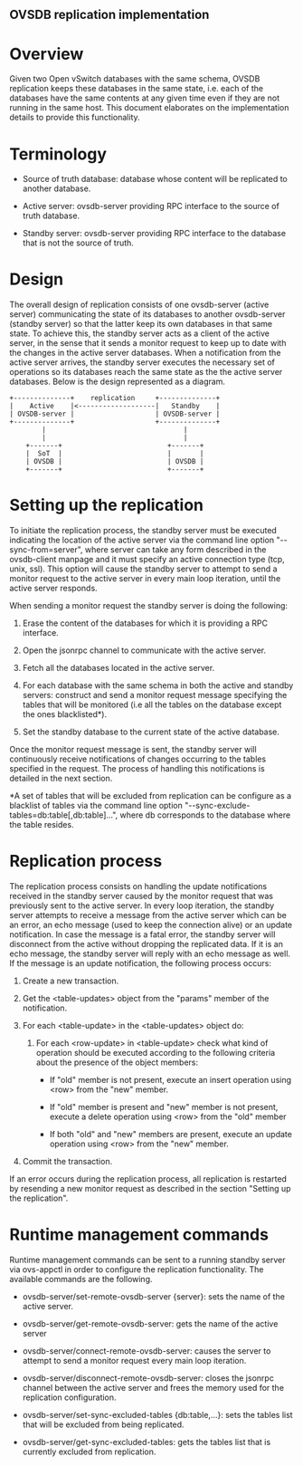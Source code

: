 OVSDB replication implementation
--------------------------------

Overview
========

Given two Open vSwitch databases with the same schema, OVSDB
replication keeps these databases in the same state, i.e. each of the
databases have the same contents at any given time even if they are
not running in the same host.  This document elaborates on the
implementation details to provide this functionality.

Terminology
===========

- Source of truth database: database whose content will be replicated
  to another database.

- Active server: ovsdb-server providing RPC interface to the source of
  truth database.

- Standby server: ovsdb-server providing RPC interface to the database
  that is not the source of truth.

Design
======

The overall design of replication consists of one ovsdb-server (active server)
communicating the state of its databases to another ovsdb-server
(standby server) so that the latter keep its own databases in that same state.
To achieve this, the standby server acts as a client of the active
server, in the sense that it sends a monitor request to keep up to date with
the changes in the active server databases. When a notification from the
active server arrives, the standby server executes the necessary set of
operations so its databases reach the same state as the the active server
databases. Below is the design represented as a diagram.

    +--------------+    replication     +--------------+
    |    Active    |<-------------------|   Standby    |
    | OVSDB-server |                    | OVSDB-server |
    +--------------+                    +--------------+
            |                                  |
            |                                  |
        +-------+                          +-------+
        |  SoT  |                          |       |
        | OVSDB |                          | OVSDB |
        +-------+                          +-------+

Setting up the replication
==========================

To initiate the replication process, the standby server must be executed
indicating the location of the active server via the command line option
"--sync-from=server", where server can take any form described in the
ovsdb-client manpage and it must specify an active connection type (tcp, unix,
ssl). This option will cause the standby server to attempt to send a monitor
request to the active server in every main loop iteration, until the active
server responds.

When sending a monitor request the standby server is doing the following:

1. Erase the content of the databases for which it is providing a RPC
interface.

2. Open the jsonrpc channel to communicate with the active server.

3. Fetch all the databases located in the active server.

4. For each database with the same schema in both the active and
   standby servers: construct and send a monitor request message
   specifying the tables that will be monitored (i.e all the tables on
   the database except the ones blacklisted*).

5. Set the standby database to the current state of the active
   database.

Once the monitor request message is sent, the standby server will continuously
receive notifications of changes occurring to the tables specified in the
request. The process of handling this notifications is detailed in the next
section.

*A set of tables that will be excluded from replication can be
configure as a blacklist of tables via the command line option
"--sync-exclude-tables=db:table[,db:table]...", where db corresponds
to the database where the table resides.

Replication process
===================

The replication process consists on handling the update notifications received
in the standby server caused by the monitor request that was previously sent to
the active server. In every loop iteration, the standby server attempts to
receive a message from the active server which can be an error, an echo
message (used to keep the connection alive) or an update notification. In case
the message is a fatal error, the standby server will disconnect from the
active without dropping the replicated data. If it is an echo message, the
standby server will reply with an echo message as well. If the message is an
update notification, the following process occurs:

1. Create a new transaction.

2. Get the \<table-updates\> object from the "params" member of the
   notification.

3. For each \<table-update\> in the \<table-updates\> object do:

    1. For each \<row-update\> in \<table-update\> check what kind of
       operation should be executed according to the following criteria about
       the presence of the object members:

       - If "old" member is not present, execute an insert operation
	 using \<row\> from the "new" member.

       - If "old" member is present and "new" member is not present,
	 execute a delete operation using \<row\> from the "old"
	 member

       - If both "old" and "new" members are present, execute an
	 update operation using \<row\> from the "new" member.

4. Commit the transaction.

If an error occurs during the replication process, all replication is
restarted by resending a new monitor request as described in the section
"Setting up the replication".


Runtime management commands
===========================

Runtime management commands can be sent to a running standby server via
ovs-appctl in order to configure the replication functionality. The available
commands are the following.

-   ovsdb-server/set-remote-ovsdb-server {server}: sets the name of the active
    server.

-   ovsdb-server/get-remote-ovsdb-server: gets the name of the active server

-   ovsdb-server/connect-remote-ovsdb-server: causes the server to attempt to
    send a monitor request every main loop iteration.

-   ovsdb-server/disconnect-remote-ovsdb-server: closes the jsonrpc channel
    between the active server and frees the memory used for the replication
    configuration.

-   ovsdb-server/set-sync-excluded-tables {db:table,...}: sets the tables list
    that will be excluded from being replicated.

-   ovsdb-server/get-sync-excluded-tables: gets the tables list that is
    currently excluded from replication.

